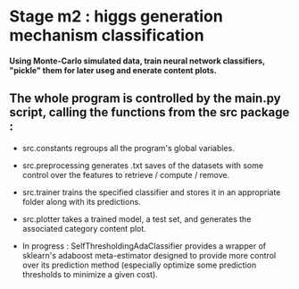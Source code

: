 # Stage m2 : higgs generation mechanism classification


#### Using Monte-Carlo simulated data, train neural network classifiers, "pickle" them for later useg and enerate content plots.  
## The whole program is controlled by the main.py script, calling the functions from the src package :
- src.constants regroups all the program's global variables.
- src.preprocessing generates .txt saves of the datasets with some control over the features to retrieve / compute / remove.
- src.trainer trains the specified classifier and stores it in an appropriate folder along with its predictions.
- src.plotter takes a trained model, a test set, and generates the associated category content plot.

- In progress : SelfThresholdingAdaClassifier provides a wrapper of sklearn's adaboost meta-estimator designed to provide more control over its prediction method (especially optimize some prediction thresholds to minimize a given cost).

